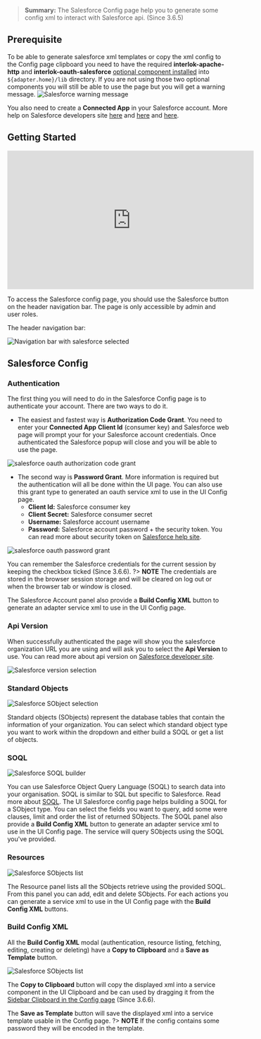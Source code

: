 > **Summary:** The Salesforce Config page help you to generate some config xml to interact with Salesforce api. (Since 3.6.5)

## Prerequisite ##

To be able to generate salesforce xml templates or copy the xml config to the Config page clipboard you need to have the required **interlok-apache-http** and **interlok-oauth-salesforce** [optional component installed](/pages/adapter/adapter-optional-components) into `${adapter.home}/lib` directory.
If you are not using those two optional components you will still be able to use the page but you will get a warning message. ![Salesforce warning message](../../images/ui-user-guide/salesforce-warning-message.png)

You also need to create a **Connected App** in your Salesforce account. More help on Salesforce developers site [here](https://developer.salesforce.com/docs/atlas.en-us.api_rest.meta/api_rest/intro_defining_remote_access_applications.htm) and [here](https://developer.salesforce.com/page/Connected_Apps) and [here](https://developer.salesforce.com/page/Digging_Deeper_into_OAuth_2.0_on_Force.com).

## Getting Started ##

<iframe width="560" height="315" src="https://www.youtube.com/embed/kPNPLQbpSKg" frameborder="0" allowfullscreen></iframe>

To access the Salesforce config page, you should use the Salesforce button on the header navigation bar. The page is only accessible by admin and user roles.

The header navigation bar:

 ![Navigation bar with salesforce selected](../../images/ui-user-guide/salesforce-header-navigation.png)

## Salesforce Config ##

### Authentication ###

The first thing you will need to do in the Salesforce Config page is to authenticate your account. There are two ways to do it.

- The easiest and fastest way is **Authorization Code Grant**. You need to enter your **Connected App** **Client Id** (consumer key) and Salesforce web page will prompt your for your Salesforce account credentials. Once authenticated the Salesforce popup will close and you will be able to use the page.

 ![salesforce oauth authorization code grant](../../images/ui-user-guide/salesforce-oauth-authorization-code-grant.png)

- The second way is **Password Grant**. More information is required but the authentication will all be done within the UI page. You can also use this grant type to generated an oauth service xml to use in the UI Config page.
  - **Client Id:** Salesforce consumer key
  - **Client Secret:** Salesforce consumer secret
  - **Username:** Salesforce account username
  - **Password:** Salesforce account password + the security token. You can read more about security token on [Salesforce help site](https://help.salesforce.com/articleView?id=user_security_token.htm&type=0).

 ![salesforce oauth password grant](../../images/ui-user-guide/salesforce-oauth-password-grant.png)

You can remember the Salesforce credentials for the current session by keeping the checkbox ticked (Since 3.6.6).
?> **NOTE** The credentials are stored in the browser session storage and will be cleared on log out or when the browser tab or window is closed.

The Salesforce Account panel also provide a **Build Config XML** button to generate an adapter service xml to use in the UI Config page.

### Api Version ###

When successfully authenticated the page will show you the salesforce organization URL you are using and will ask you to select the **Api Version** to use. You can read more about api version on [Salesforce developer site](https://developer.salesforce.com/blogs/developer-relations/2013/10/api-versions-and-the-salesforce-metadata-api.html).

![Salesforce version selection](../../images/ui-user-guide/salesforce-version-selection.png)

### Standard Objects ###

![Salesforce SObject selection](../../images/ui-user-guide/salesforce-sobject-selection.png)

Standard objects (SObjects) represent the database tables that contain the information of your organization.
You can select which standard object type you want to work within the dropdown and either build a SOQL or get a list of objects.

### SOQL ###

![Salesforce SOQL builder](../../images/ui-user-guide/salesforce-soql-builder.png)

You can use Salesforce Object Query Language (SOQL) to search data into your organisation. SOQL is similar to SQL but specific to Salesforce. Read more about [SOQL](https://developer.salesforce.com/docs/atlas.en-us.soql_sosl.meta/soql_sosl/sforce_api_calls_soql.htm).
The UI Salesforce config page helps building a SOQL for a SObject type. You can select the fields you want to query, add some were clauses, limit and order the list of returned SObjects.
The SOQL panel also provide a **Build Config XML** button to generate an adapter service xml to use in the UI Config page. The service will query SObjects using the SOQL you've provided.

### Resources ###

![Salesforce SObjects list](../../images/ui-user-guide/salesforce-sobjetcs-list.png)

The Resource panel lists all the SObjects retrieve using the provided SOQL. From this panel you can add, edit and delete SObjects.
For each actions you can generate a service xml to use in the UI Config page with the **Build Config XML** buttons.

### Build Config XML ###

All the **Build Config XML** modal (authentication, resource listing, fetching, editing, creating or deleting) have a **Copy to Clipboard** and a **Save as Template** button.

![Salesforce SObjects list](../../images/ui-user-guide/salesforce-build-config-xml.png)

The **Copy to Clipboard** button will copy the displayed xml into a service component in the UI Clipboard and be can used by dragging it from the [Sidebar Clipboard in the Config page](/pages/ui/ui-config-sidebar#clipboard-sidebar) (Since 3.6.6).

The **Save as Template** button will save the displayed xml into a service template usable in the Config page.
?> **NOTE** If the config contains some password they will be encoded in the template.

